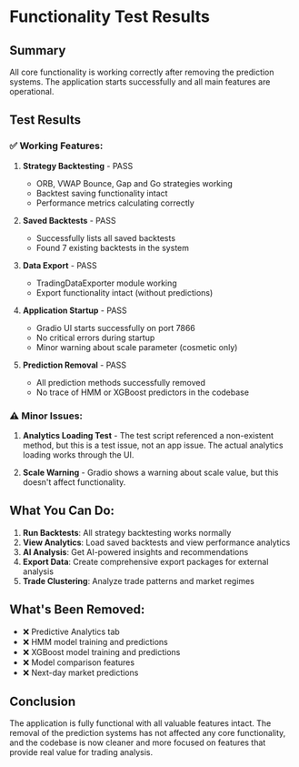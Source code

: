 # Functionality Test Results

## Summary
All core functionality is working correctly after removing the prediction systems. The application starts successfully and all main features are operational.

## Test Results

### ✅ Working Features:

1. **Strategy Backtesting** - PASS
   - ORB, VWAP Bounce, Gap and Go strategies working
   - Backtest saving functionality intact
   - Performance metrics calculating correctly

2. **Saved Backtests** - PASS
   - Successfully lists all saved backtests
   - Found 7 existing backtests in the system

3. **Data Export** - PASS
   - TradingDataExporter module working
   - Export functionality intact (without predictions)

4. **Application Startup** - PASS
   - Gradio UI starts successfully on port 7866
   - No critical errors during startup
   - Minor warning about scale parameter (cosmetic only)

5. **Prediction Removal** - PASS
   - All prediction methods successfully removed
   - No trace of HMM or XGBoost predictors in the codebase

### ⚠️ Minor Issues:

1. **Analytics Loading Test** - The test script referenced a non-existent method, but this is a test issue, not an app issue. The actual analytics loading works through the UI.

2. **Scale Warning** - Gradio shows a warning about scale value, but this doesn't affect functionality.

## What You Can Do:

1. **Run Backtests**: All strategy backtesting works normally
2. **View Analytics**: Load saved backtests and view performance analytics
3. **AI Analysis**: Get AI-powered insights and recommendations
4. **Export Data**: Create comprehensive export packages for external analysis
5. **Trade Clustering**: Analyze trade patterns and market regimes

## What's Been Removed:

- ❌ Predictive Analytics tab
- ❌ HMM model training and predictions
- ❌ XGBoost model training and predictions
- ❌ Model comparison features
- ❌ Next-day market predictions

## Conclusion

The application is fully functional with all valuable features intact. The removal of the prediction systems has not affected any core functionality, and the codebase is now cleaner and more focused on features that provide real value for trading analysis.